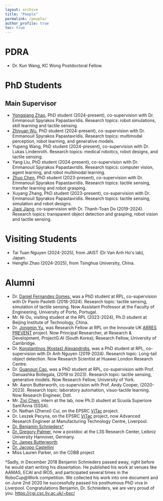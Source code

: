 ```yaml
---
layout: archive
title: "People"
permalink: /people/
author_profile: true
toc: true
---
```


# PDRA
* Dr. Kun Wang, KC Wong Postdoctoral Fellow.

# PhD Students
## Main Supervisor
* [Yongqiang Zhao](https://rancho-zhao.github.io/), PhD student (2024-present), co-supervision with Dr. Emmanouil Spyrakos Papastavridis. Research topics: robot simulations, skill learning and tactile sensing.
* [Zhiyuan Wu](https://georgewuzy.github.io/), PhD student (2024-present), co-supervision with Dr. Emmanouil Spyrakos Papastavridis. Research topics: multimodal perception, robot learning, and generative models.
* Yupeng Wang, PhD student (2024-present), co-supervision with Dr. Lukas Lindenroth. Research topics: medical robotics, robot designs, and tactile sensing.
* Yang Liu, PhD student (2024-present), co-supervision with Dr. Emmanouil Spyrakos Papastavridis. Research topics: computer vision, agent learning, and robot multimodal learning.
* [Zhuo Chen](https://zhuochenn.github.io/zhuochenTac.github.io), PhD student (2023-present), co-supervision with Dr. Emmanouil Spyrakos Papastavridis. Research topics: tactile sensing, transfer learning and robot grasping.
* Xuyang Zhang, PhD student (2023-present), co-supervision with Dr. Emmanouil Spyrakos Papastavridis. Research topics: tactile sensing, simulation and robot designs.
* [Jiaqi Jiang](https://sites.google.com/view/jiaqi-jiang/), co-supervision with Dr. Thanh-Toan Do (2019-2024). Research topics: transparent object detection and grasping, robot vision and tactile sensing.

# Visiting Students
* Tai Tuan Nguyen (2024-2025), from JAIST (Dr Van Anh Ho's lab), Japan.
* Hengfei Zhao (2024-2025), from Tsinghua University, China.

# Alumni
* Dr. [Daniel Fernandes Gomes](https://danfergo.github.io/), was a PhD student at RPL, co-supervision with Dr Paolo Paoletti (2018-2024). Research topic: tactile sensing, simulation of tactile sensing. Now Assistant Professor at the Faculty of Engineering, University of Porto, Portugal.
* Mr. Ni Ou, visiting student at the RPL (2023-2024), Ph.D student at Beijing Institute of Technology, China.
* Dr. [Jongmin Yu](https://sites.google.com/view/jongmin-yu-cv/home), was Research Fellow at RPL on the Innovate UK [ARRES PREVENT](https://www.robotiz3d.com/smart.html) project. Now Principal Researcher, at Research & Development, ProjectG.AI (South Korea); Research Fellow, University of Cambridge.
* Dr. [Konstantinos (Kostas) Alexandridis](https://kostas1515.github.io/), was a PhD student at RPL, co-supervision with Dr Anh Nguyen (2019-2024). Research topic: Long-tail object detection. Now Research Scientist at Huawei London Research Centre.
* Dr. [Guanqun Cao](https://smartguan.org/), was a PhD student at RPL, co-supervision with Prof. Danuashka Bollegala, (2019 to 2023). Research topic: tactile sensing, generative models. Now Research Fellow, University of York.
* Mr. Aaron Butterworth, co-supervision with Prof. Andy Cooper, (2020-2023). Research topic: laboratory automation, visuo-tactile learning. Now Research Engineer, Dstl.
* Mr. [Zixi Chen](https://zixichen007115.github.io/), intern at the lab, now Ph.D student at Scuola Superiore Sant’Anna (SSSA).
* Dr. Nathan (Zhenxi) Cui, on the EPSRC [ViTac](https://gow.epsrc.ukri.org/NGBOViewGrant.aspx?GrantRef=EP/T033517/2) project.
* Dr. Leszek Pecyna, on the EPSRC [ViTac](https://gow.epsrc.ukri.org/NGBOViewGrant.aspx?GrantRef=EP/T033517/2) project, now Advanced Research Engineer at Manufacturing Technology Centre, Liverpool.
* [Dr. Benjamin Schnieders†](https://cgi.csc.liv.ac.uk/~bsc/)
* [Dr. Gregory Palmer](https://gjp1203.github.io/), now a postdoc at the L3S Research Center, Leibniz University Hannover, Germany.
* [Dr. James Butterworth](https://github.com/jamesbut)
* [Dr. Jacopo Castellini](https://cgi.csc.liv.ac.uk/~jacopo/)
* Miss Lauren Parker, on the CDBB project


†Sadly, in December 2018 Benjamin Schnieders passed away, right before he would start writing his dissertation. He published his work at venues like AAMAS, ECAI and IROS, and participated several times in the RoboCup@Work competition. We collected his work into one document and on June 2nd 2020 he successfully passed his posthumous PhD viva in Liverpool. Congratulations Benjamin, Dr. Schnieders, we are very proud of you. https://cgi.csc.liv.ac.uk/~bsc/
